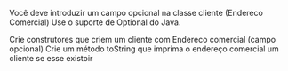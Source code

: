 Você deve introduzir um campo opcional na classe cliente (Endereco Comercial)
Use o suporte de Optional do Java.

Crie construtores que criem um cliente com Endereco comercial (campo opcional)
Crie um método toString que imprima o endereço comercial um cliente se esse existoir 